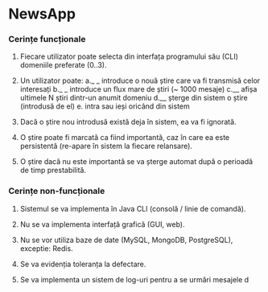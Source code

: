 # NewsApp

### Cerințe funcționale
1. Fiecare utilizator poate selecta din interfața programului său (CLI) domeniile preferate (0..3).

2. Un utilizator poate:
	a._ _ introduce o nouă știre care va fi transmisă celor interesați
	b._ _ introduce un flux mare de știri (~ 1000 mesaje)
	c.__ afișa ultimele N știri dintr-un anumit domeniu
	d.__ șterge din sistem o știre (introdusă de el)
	e. intra sau ieși oricând din sistem

3. Dacă o știre nou introdusă există deja în sistem, ea va fi ignorată.

4. O știre poate fi marcată ca fiind importantă, caz în care ea este persistentă (re-apare în
sistem la fiecare relansare).

5. O știre dacă nu este importantă se va șterge automat după o perioadă de timp prestabilită.

### Cerințe non-funcționale
1. Sistemul se va implementa în Java CLI (consolă / linie de comandă).

2. Nu se va implementa interfață grafică (GUI, web).

3. Nu se vor utiliza baze de date (MySQL, MongoDB, PostgreSQL), exceptie: Redis.

4. Se va evidenția toleranța la defectare.

5. Se va implementa un sistem de log-uri pentru a se urmări mesajele d


